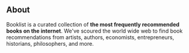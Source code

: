 ## About

Booklist is a curated collection of **the most frequently recommended books on the internet**. We've scoured the world wide web to find book recommendations from artists, authors, economists, entrepreneurs, historians, philosophers, and more.
